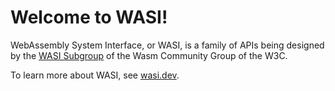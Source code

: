 # Welcome to WASI!

WebAssembly System Interface, or WASI, is a family of APIs being designed
by the [WASI Subgroup] of the Wasm Community Group of the W3C.

To learn more about WASI, see [wasi.dev].

[WASI Subgroup]: https://github.com/WebAssembly/wasi
[wasi.dev]: https://wasi.dev/
